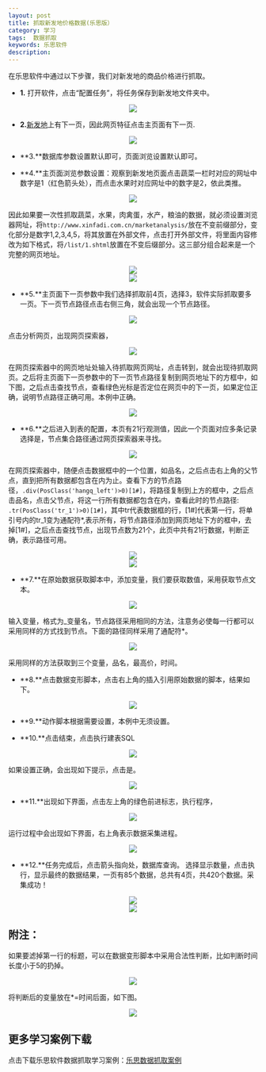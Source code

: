 ```yaml
---
layout: post
title: 抓取新发地价格数据(乐思版）
category: 学习
tags:  数据抓取
keywords: 乐思软件
description: 
---
```


在乐思软件中通过以下步骤，我们对新发地的商品价格进行抓取。

* **1.** 打开软件，点击“配置任务”，将任务保存到新发地文件夹中。

<div align="center"><img src="http://7xo51k.com1.z0.glb.clouddn.com/lesi1.png-wx"  ></div>

* **2.**[新发地](http://www.xinfadi.com.cn/marketanalysis/0/list/1.shtml)上有下一页，因此网页特征点击主页面有下一页.

<div align="center"><img src="http://7xo51k.com1.z0.glb.clouddn.com/lesi2.png-wx"  ></div>

* **3.**数据库参数设置默认即可，页面浏览设置默认即可。

* **4.**主页面浏览参数设置：观察到新发地页面点击蔬菜一栏时对应的网址中数字是1（红色箭头处），而点击水果时对应网址中的数字是2，依此类推。

<div align="center"><img src="http://7xo51k.com1.z0.glb.clouddn.com/lesi3.png-wx"  ></div>

因此如果要一次性抓取蔬菜，水果，肉禽蛋，水产，粮油的数据，就必须设置浏览器网址，将`http://www.xinfadi.com.cn/marketanalysis/`放在不变前缀部分，变化部分是数字1,2,3,4,5，将其放置在外部文件，点击打开外部文件，将里面内容修改为如下格式，将`/list/1.shtml`放置在不变后缀部分。这三部分组合起来是一个完整的网页地址。

<div align="center"><img src="http://7xo51k.com1.z0.glb.clouddn.com/lesi4.png-wx"  ></div>

<div align="center"><img src="http://7xo51k.com1.z0.glb.clouddn.com/lesi5.png-wx"  ></div>

* **5.**主页面下一页参数中我们选择抓取前4页，选择3，软件实际抓取要多一页。下一页节点路径点击右侧三角，就会出现一个节点路径。

<div align="center"><img src="http://7xo51k.com1.z0.glb.clouddn.com/lesi6.png-wx"  ></div>

点击分析网页，出现网页探索器，

<div align="center"><img src="http://7xo51k.com1.z0.glb.clouddn.com/lesi7.png-wx"  ></div>

在网页探索器中的网页地址处输入待抓取网页网址，点击转到，就会出现待抓取网页。之后将主页面下一页参数中的下一页节点路径复制到网页地址下的方框中，如下图，之后点击查找节点，查看绿色光标是否定位在网页中的下一页，如果定位正确，说明节点路径正确可用。本例中正确。

<div align="center"><img src="http://7xo51k.com1.z0.glb.clouddn.com/lesi8.png-wx"  ></div>

* **6.**之后进入到表的配置，本页有21行观测值，因此一个页面对应多条记录选择是，节点集合路径通过网页探索器来寻找。

<div align="center"><img src="http://7xo51k.com1.z0.glb.clouddn.com/lesi9.png-wx"  ></div>

在网页探索器中，随便点击数据框中的一个位置，如品名，之后点击右上角的父节点，直到把所有数据都包含在内为止。查看下方的节点路径，`.div(PosClass('hangq_left')>0)[1#]`，将路径复制到上方的框中，之后点击品名，点击父节点，将这一行所有数据都包含在内，查看此时的节点路径:` .tr(PosClass('tr_1')>0)[1#]`，其中tr代表数据框的行，[1#]代表第一行，将单引号内的tr_1变为通配符*,表示所有，将节点路径添加到网页地址下方的框中，去掉[1#]，之后点击查找节点，出现节点数为21个，此页中共有21行数据，判断正确，表示路径可用。

<div align="center"><img src="http://7xo51k.com1.z0.glb.clouddn.com/lesi10.png-wx" ></div>

<div align="center"><img src="http://7xo51k.com1.z0.glb.clouddn.com/lesi11.png-wx"  ></div>

* **7.**在原始数据获取脚本中，添加变量，我们要获取数值，采用获取节点文本。

<div align="center"><img src="http://7xo51k.com1.z0.glb.clouddn.com/lesi12.png-wx"  ></div>

输入变量，格式为_变量名，节点路径采用相同的方法，注意务必使每一行都可以采用同样的方式找到节点。下面的路径同样采用了通配符*。

<div align="center"><img src="http://7xo51k.com1.z0.glb.clouddn.com/lesi13.png-wx"  ></div>

采用同样的方法获取到三个变量，品名，最高价，时间。

* **8.**点击数据变形脚本，点击右上角的插入引用原始数据的脚本，结果如下。

<div align="center"><img src="http://7xo51k.com1.z0.glb.clouddn.com/lesi14.png-wx"  ></div>

* **9.**动作脚本根据需要设置，本例中无须设置。

* **10.**点击结束，点击执行建表SQL

<div align="center"><img src="http://7xo51k.com1.z0.glb.clouddn.com/lesi15.png-wx"  ></div>

如果设置正确，会出现如下提示，点击是。

<div align="center"><img src="http://7xo51k.com1.z0.glb.clouddn.com/lesi16.png-wx"  ></div>

* **11.**出现如下界面，点击左上角的绿色前进标志，执行程序，

<div align="center"><img src="http://7xo51k.com1.z0.glb.clouddn.com/lesi17.png-wx"  ></div>

运行过程中会出现如下界面，右上角表示数据采集进程。

<div align="center"><img src="http://7xo51k.com1.z0.glb.clouddn.com/lesi18.png-wx"  ></div>

* **12.**任务完成后，点击箭头指向处，数据库查询。
选择显示数量，点击执行，显示最终的数据结果，一页有85个数据，总共有4页，共420个数据。采集成功！

<div align="center"><img src="http://7xo51k.com1.z0.glb.clouddn.com/lesi19.png-wx"  ></div>

<div align="center"><img src="http://7xo51k.com1.z0.glb.clouddn.com/lesi20.png-wx"  ></div>

## 附注：

如果要滤掉第一行的标题，可以在数据变形脚本中采用合法性判断，比如判断时间长度小于5的扔掉。

<div align="center"><img src="http://7xo51k.com1.z0.glb.clouddn.com/lesi21.png-wx"  ></div>

将判断后的变量放在*=时间后面，如下图。

<div align="center"><img src="http://7xo51k.com1.z0.glb.clouddn.com/lesi22.png-wx" ></div>

## 更多学习案例下载

点击下载乐思软件数据抓取学习案例：[乐思数据抓取案例]({{site.url}}/assets/乐思数据抓取案例)





